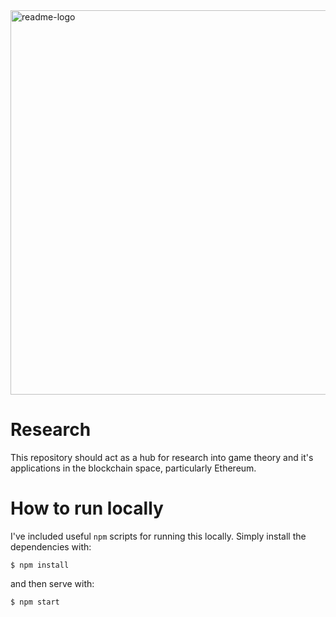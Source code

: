 <img width="615" alt="readme-logo" src="https://cloud.githubusercontent.com/assets/706123/20239781/f6698800-a8d6-11e6-9d83-bb32c6d1187b.png">

# Research
This repository should act as a hub for research into game theory and it's applications
in the blockchain space, particularly Ethereum.

# How to run locally
I've included useful `npm` scripts for running this locally. Simply install the dependencies with:
```
$ npm install
```
and then serve with:
```
$ npm start
```
